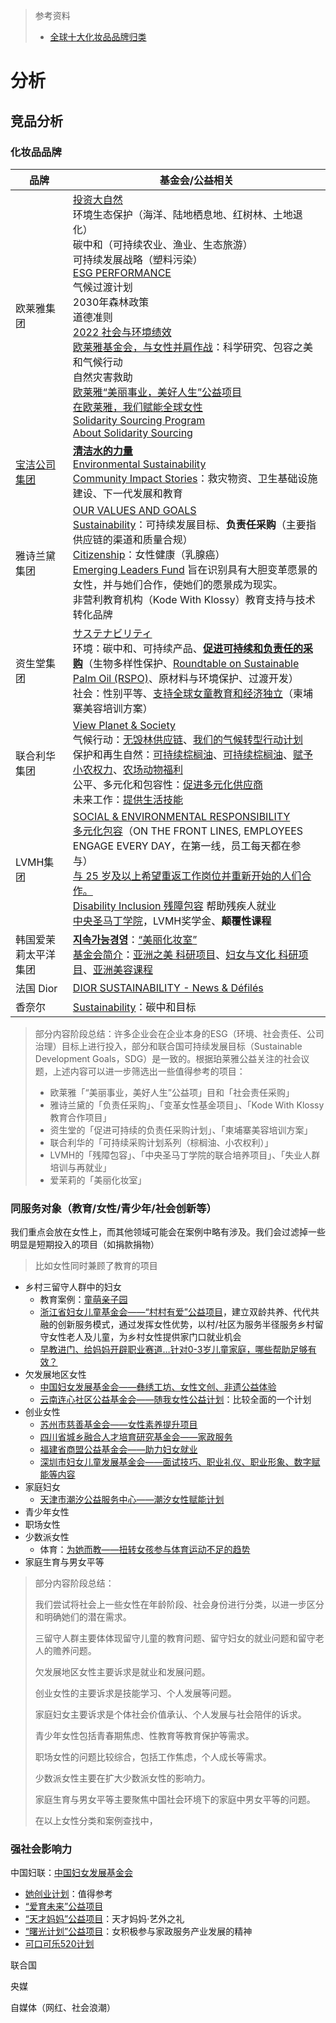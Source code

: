 > 参考资料
>
> - [全球十大化妆品品牌归类](https://zhuanlan.zhihu.com/p/26255653)

# 分析

## 竞品分析

### 化妆品品牌

| 品牌                               | 基金会/公益相关                                              |
| ---------------------------------- | ------------------------------------------------------------ |
| 欧莱雅集团                         | [投资大自然](https://www.loreal.com/en/commitments-and-responsibilities/for-the-planet/)<br />环境生态保护（海洋、陆地栖息地、红树林、土地退化）<br />碳中和（可持续农业、渔业、生态旅游）<br />可持续发展战略（塑料污染）<br />[ESG PERFORMANCE](https://www.loreal.com/en/articles/commitments/esg-performance/)<br />气候过渡计划<br />2030年森林政策<br />道德准则<br />[2022 社会与环境绩效](https://www.loreal-finance.com.cn/zh/annual-report-2022/social-environmental-performance/)<br />[欧莱雅基金会，与女性并肩作战](https://www.loreal-finance.com.cn/zh/annual-report-2021/responsibility/the-loreal-foundation-stands-with-women/)：科学研究、包容之美和气候行动<br />自然灾害救助<br />[欧莱雅“美丽事业，美好人生”公益项目](http://mqcy.cwdf.org.cn/shows/22/53.html)<br />[在欧莱雅，我们赋能全球女性](https://www.lorealchina.com/zh/%E6%AC%A7%E8%8E%B1%E9%9B%85%E9%9B%86%E5%9B%A2/%E6%AC%A7%E8%8E%B1%E9%9B%85%E7%AE%80%E4%BB%8B/our-purpose/women-cause/)<br />[Solidarity Sourcing Program](https://www.loreal.com/en/articles/audiences/solidarity-sourcing-program/)<br />[About Solidarity Sourcing](https://www.loreal.com/en/articles/commitments/about-solidarity-sourcing/) |
| [宝洁公司集团](https://us.pg.com/) | [**清洁水的力量**](https://csdw.org/)<br />[Environmental Sustainability](https://us.pg.com/environmental-sustainability/)<br />[Community Impact Stories](https://us.pg.com/community-impact/citizenship-efforts/)：救灾物资、卫生基础设施建设、下一代发展和教育 |
| 雅诗兰黛集团                       | [OUR VALUES AND GOALS](https://www.esteelauder.com/discover/our-mission-statement)<br />[Sustainability](https://www.esteelauder.com/discover/sustainability)：可持续发展目标、**负责任采购**（主要指供应链的渠道和质量合规）<br />[Citizenship](https://www.esteelauder.com/discover/citizenship)：女性健康（乳腺癌）<br />[Emerging Leaders Fund](https://www.esteelauder.com/discover/citizenship/estee-lauder-emerging-leaders-fund) 旨在识别具有大胆变革愿景的女性，并与她们合作，使她们的愿景成为现实。<br />非营利教育机构（Kode With Klossy）教育支持与技术转化品牌 |
| 资生堂集团                         | [サステナビリティ](https://corp.shiseido.com/jp/sustainability/)<br />环境：碳中和、可持续产品、[**促进可持续和负责任的采购**](https://corp.shiseido.com/jp/sustainability/rights/procurement.html)（生物多样性保护、[Roundtable on Sustainable Palm Oil (RSPO)](https://rspo.org/)、原材料与环境保护、过渡开发）<br />社会：性别平等、[支持全球女童教育和经济独立](https://corp.shiseido.com/jp/sustainability/society/gender-equality2/#01)（柬埔寨美容培训方案） |
| 联合利华集团                       | [View Planet & Society](https://www.unilever.com/planet-and-society/)<br />气候行动：[无毁林供应链](https://www.unilever.com/planet-and-society/protect-and-regenerate-nature/deforestation-free-supply-chain/)、[我们的气候转型行动计划](https://www.unilever.com/planet-and-society/climate-action/our-climate-transition-action-plan/)<br />保护和再生自然：[可持续棕榈油](https://www.unilever.com/planet-and-society/protect-and-regenerate-nature/sustainable-palm-oil/)、[可持续棕榈油](https://www.unilever.com/planet-and-society/protect-and-regenerate-nature/sustainable-palm-oil/)、[赋予小农权力](https://www.unilever.com/planet-and-society/protect-and-regenerate-nature/empowering-smallholder-farmers/)、[农场动物福利](https://www.unilever.com/planet-and-society/responsible-business/farm-animal-welfare/)<br />公平、多元化和包容性：[促进多元化供应商](https://www.unilever.com/planet-and-society/equity-diversity-and-inclusion/promoting-diverse-suppliers/)<br />未来工作：[提供生活技能](https://www.unilever.com/planet-and-society/future-of-work/providing-skills-for-life/) |
| LVMH集团                           | [SOCIAL & ENVIRONMENTAL RESPONSIBILITY](https://www.lvmh.com/group/lvmh-commitments/social-environmental-responsibility/)<br />[多元化包容](https://www.lvmh.com/group/lvmh-commitments/social-environmental-responsibility/diversity-inclusion/)（ON THE FRONT LINES, EMPLOYEES ENGAGE EVERY DAY，在第一线，员工每天都在参与）<br />[与 25 岁及以上希望重返工作岗位并重新开始的人们合作。](https://www.lvmh.com/group/lvmh-commitments/social-environmental-responsibility/live-lvmh/)<br />[Disability Inclusion 残障包容](https://www.lvmh.com/group/lvmh-commitments/social-environmental-responsibility/lvmh-disability-inclusion/) 帮助残疾人就业<br />[中央圣马丁学院](https://www.lvmh.com/group/lvmh-commitments/social-environmental-responsibility/maison0/)，LVMH奖学金、**颠覆性课程** |
| 韩国爱茉莉太平洋集团               | [**지속가능경영**](https://www.apgroup.com/int/ko/commitments/sustainability/sustainability.html)：[“美丽化妆室”](https://awf.amorepacific.co.kr/board/story/7356?page=0&contentType=ALL&search=)<br />[基金会简介](https://ascf.amorepacific.co.kr/history.do)：[亚洲之美 科研项目](https://ascf.amorepacific.co.kr/aboutAsianBeauty.do)、[妇女与文化 科研项目](https://ascf.amorepacific.co.kr/aboutWomanCulture.do)、[亚洲美容课程](https://ascf.amorepacific.co.kr/culturalList.do) |
| 法国 Dior                          | [DIOR SUSTAINABILITY - News & Défilés](https://www.dior.com/en_int/fashion/news-savoir-faire/folder-news-and-events/dior-sustainability) |
| 香奈尔                             | [Sustainability](https://www.chanel.com/us/sustainability/)：碳中和目标 |

> 部分内容阶段总结：许多企业会在企业本身的ESG（环境、社会责任、公司治理）目标上进行投入，部分和联合国可持续发展目标（Sustainable Development Goals，SDG）是一致的。根据珀莱雅公益关注的社会议题，上述内容可以进一步筛选出一些值得参考的项目：
>
> - 欧莱雅「“美丽事业，美好人生”公益项」目和「社会责任采购」
> - 雅诗兰黛的「负责任采购」、「变革女性基金项目」、「Kode With Klossy教育合作项目」
> - 资生堂的「促进可持续的负责任采购计划」、「柬埔寨美容培训方案」
> - 联合利华的「可持续采购计划系列（棕榈油、小农权利）」
> - LVMH的「残障包容」、「中央圣马丁学院的联合培养项目」、「失业人群培训与再就业」
> - 爱茉莉的「美丽化妆室」



### 同服务对象（教育/女性/青少年/社会创新等）

我们重点会放在女性上，而其他领域可能会在案例中略有涉及。我们会过滤掉一些明显是短期投入的项目（如捐款捐物）

> 比如女性同时兼顾了教育的项目

- 乡村三留守人群中的妇女
  - 教育案例：[童萌亲子园](http://qiantianjihua.com/project/1266/)
  - [浙江省妇女儿童基金会——“村村有爱”公益项目](https://gongyi.qq.com/succor/detail.htm?id=3006092)，建立双龄共养、代代共融的创新服务模式，通过发挥女性优势，以村/社区为服务半径服务乡村留守女性老人及儿童，为乡村女性提供家门口就业机会
  - [早教进门、给妈妈开辟职业赛道…针对0-3岁儿童家庭，哪些帮助足够有效？](https://mp.weixin.qq.com/s/iSeOC3-OyVNM6JKmcHFKvQ)
- 欠发展地区女性
  - [中国妇女发展基金会——彝绣工坊、女性文创、非遗公益体验](https://gongyi.qq.com/succor/detail.htm?id=227801)
  - [云南连心社区公益基金会——随我女性公益计划](https://gongyi.qq.com/succor/detail.htm?id=234728)：比较全面的一个计划
- 创业女性
  - [苏州市慈善基金会——女性素养提升项目](https://gongyi.qq.com/succor/detail.htm?id=242253)
  - [四川省城乡融合人才培育研究基金会——家政服务](https://gongyi.qq.com/succor/detail.htm?id=3001092)
  - [福建省商盟公益基金会——助力妇女就业](https://gongyi.qq.com/succor/detail.htm?id=1000025183)
  - [深圳市妇女儿童发展基金会——面试技巧、职业礼仪、职业形象、数字赋能等内容](https://gongyi.qq.com/succor/detail.htm?id=244379)
- 家庭妇女
  - [天津市潮汐公益服务中心——潮汐女性赋能计划](https://gongyi.qq.com/succor/detail.htm?id=239958)
- 青少年女性
- 职场女性
- 少数派女性
  - 体育：[为她而教——扭转女孩参与体育运动不足的趋势](https://mp.weixin.qq.com/s/aprvZ8MQWeWKMoAhnXLVog)
- 家庭生育与男女平等

> 部分内容阶段总结：
>
> 我们尝试将社会上一些女性在年龄阶段、社会身份进行分类，以进一步区分和明确她们的潜在需求。
>
> 三留守人群主要体体现留守儿童的教育问题、留守妇女的就业问题和留守老人的赡养问题。
>
> 欠发展地区女性主要诉求是就业和发展问题。
>
> 创业女性的主要诉求是技能学习、个人发展等问题。
>
> 家庭妇女主要诉求是个体社会价值承认、个人发展与社会陪伴的诉求。
>
> 青少年女性包括青春期焦虑、性教育等教育保护等需求。
>
> 职场女性的问题比较综合，包括工作焦虑，个人成长等需求。
>
> 少数派女性主要在扩大少数派女性的影响力。
>
> 家庭生育与男女平等主要聚焦中国社会环境下的家庭中男女平等的问题。
>
> 在以上女性分类和案例查找中，



### 强社会影响力

中国妇联：[中国妇女发展基金会](https://www.cwdf.org.cn/)

- [她创业计划](http://mqcy.cwdf.org.cn/)：值得参考
- [“爱育未来”公益项目](https://www.cwdf.org.cn/index.php?m=content&c=index&a=show&catid=99&id=335)
- [“天才妈妈”公益项目](https://www.cwdf.org.cn/index.php?m=content&c=index&a=show&catid=99&id=333)：天才妈妈·艺外之礼
- [“曙光计划”公益项目](https://www.cwdf.org.cn/index.php?m=content&c=index&a=show&catid=99&id=330)：女积极参与家政服务产业发展的精神
- [可口可乐520计划](https://www.cwdf.org.cn/index.php?m=content&c=index&a=show&catid=99&id=299)

联合国

央媒

自媒体（网红、社会浪潮）

